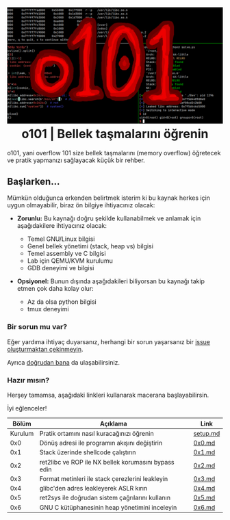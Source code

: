 <h1 align="center">
  <img width="640px" src="assets/banner.png">
  </br>
  o101 | Bellek taşmalarını öğrenin
</h1>

o101, yani overflow 101 size bellek taşmalarını (memory overflow) öğretecek
ve pratik yapmanızı sağlayacak küçük bir rehber.

## Başlarken...
Mümkün olduğunca erkenden belirtmek isterim ki bu kaynak herkes için uygun
olmayabilir, biraz ön bilgiye ihtiyacınız olacak:

- **Zorunlu:** Bu kaynağı doğru şekilde kullanabilmek ve anlamak için aşağıdakilere ihtiyacınız olacak:
    * Temel GNU/Linux bilgisi
    * Genel bellek yönetimi (stack, heap vs) bilgisi
    * Temel assembly ve C bilgisi
    * Lab için QEMU/KVM kurulumu
    * GDB deneyimi ve bilgisi

- **Opsiyonel:** Bunun dışında aşağıdakileri biliyorsan bu kaynağı takip etmen çok daha kolay olur:
    * Az da olsa python bilgisi
    * tmux deneyimi

### Bir sorun mu var?
Eğer yardıma ihtiyaç duyarsanız, herhangi bir sorun yaşarsanız
bir [issue oluşturmaktan çekinmeyin](https://github.com/ngn13/o101/issues).

Ayrıca [doğrudan bana](mailto:ngn@ngn.tf) da ulaşabilirsiniz.

### Hazır mısın?
Herşey tamamsa, aşağıdaki linkleri kullanarak macerana başlayabilirsin.

İyi eğlenceler!

| Bölüm           | Açıklama                                                  | Link                        |
| --------------- | --------------------------------------------------------- | --------------------------- |
| Kurulum         | Pratik ortamını nasıl kuracağınızı öğrenin                | [setup.md](docs/setup.md)   |
| 0x0             | Dönüş adresi ile programın akışını değiştirin             | [0x0.md](docs/0x0.md)       |
| 0x1             | Stack üzerinde shellcode çalıştırın                       | [0x1.md](docs/0x1.md)       |
| 0x2             | ret2libc ve ROP ile NX bellek korumasını bypass edin      | [0x2.md](docs/0x2.md)       |
| 0x3             | Format metinleri ile stack çerezlerini leakleyin          | [0x3.md](docs/0x3.md)       |
| 0x4             | glibc'den adres leakleyerek ASLR kırın                    | [0x4.md](docs/0x4.md)       |
| 0x5             | ret2sys ile doğrudan sistem çağrılarını kullanın          | [0x5.md](docs/0x5.md)       |
| 0x6             | GNU C kütüphanesinin heap yönetimini inceleyin            | [0x6.md](docs/0x6.md)       |
